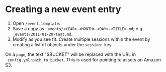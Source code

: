 # Creating a new event entry

1. Open `/event.template`.
2. Save a copy as `_events/<YEAR>-<MONTH>-<DAY>-<TITLE>.md`; e.g. `_events/2011-01-20-test.md`.
3. Modify as you see fit.  Create multiple sessions within the event by creating a list of objects under the `session:` key.

On a `page`, the text "$BUCKET" will be replaced with the URL in `_config.yml:path_to_bucket`.  This is used for pointing to assets on Amazon S3.